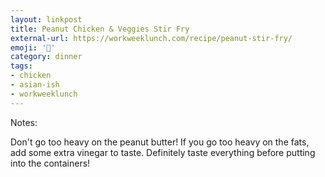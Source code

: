 ```yaml
---
layout: linkpost
title: Peanut Chicken & Veggies Stir Fry
external-url: https://workweeklunch.com/recipe/peanut-stir-fry/
emoji: '🥘'
category: dinner
tags:
- chicken
- asian-ish
- workweeklunch
---
```


Notes:

Don't go too heavy on the peanut butter! If you go too heavy on the fats, add some extra vinegar to taste. Definitely taste everything before putting into the containers!
